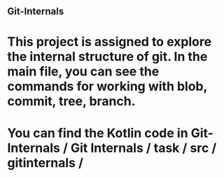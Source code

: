 ## Git-Internals
# This project is assigned to explore the internal structure of git. In the main file, you can see the commands for working with blob, commit, tree, branch.
# You can find the Kotlin code in Git-Internals / Git Internals / task / src / gitinternals /
